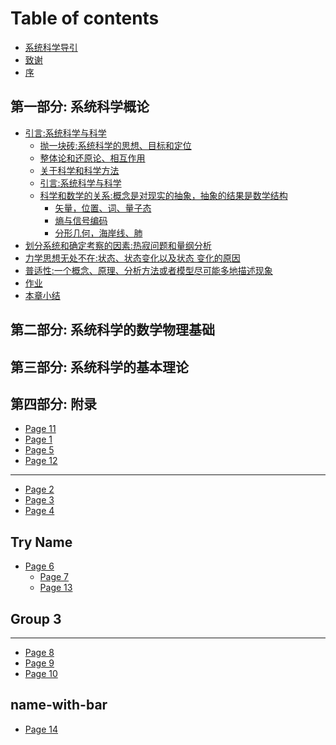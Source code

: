 
# Table of contents
* [系统科学导引](README.md)
* [致谢](Acknowledgements.md)
* [序](Preface.md)

## 第一部分: 系统科学概论

* [引言:系统科学与科学](Overview/Introduction/README.md)
  * [抛一块砖:系统科学的思想、目标和定位](Overview/Introduction/Ideas-Goals-Orientation.md)
  * [整体论和还原论、相互作用]()
  * [关于科学和科学方法]()
  * [引言:系统科学与科学]()
  * [科学和数学的关系:概念是对现实的抽象，抽象的结果是数学结构]()
    * [矢量，位置、词、量子态]()
    * [熵与信号编码]()
    * [分形几何，海岸线、肺]()
* [划分系统和确定考察的因素:热寂问题和量纲分析]()
* [力学思想无处不在:状态、状态变化以及状态 变化的原因]()
* [普适性:一个概念、原理、分析方法或者模型尽可能多地描述现象]()
* [作业]()
* [本章小结]()

## 第二部分: 系统科学的数学物理基础

## 第三部分: 系统科学的基本理论

## 第四部分: 附录

* [Page 11](more-complicated-name/page-11.md)
* [Page 1](more-complicated-name/page-1.md)
* [Page 5](more-complicated-name/page-5.md)
* [Page 12](more-complicated-name/page-12.md)

***

* [Page 2](page-2.md)
* [Page 3](page-3.md)
* [Page 4](page-4.md)

## Try Name

* [Page 6](try-name/page-6/README.md)
  * [Page 7](try-name/page-6/page-7.md)
  * [Page 13](try-name/page-6/page-13.md)

## Group 3

***

* [Page 8](page-8.md)
* [Page 9](page-9.md)
* [Page 10](page-10.md)

## name-with-bar

* [Page 14](name-with-bar/page-14.md)
